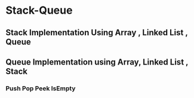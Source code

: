 # Stack-Queue
## Stack Implementation Using Array , Linked List , Queue
## Queue Implementation using Array, Linked List , Stack
### Push Pop Peek IsEmpty
